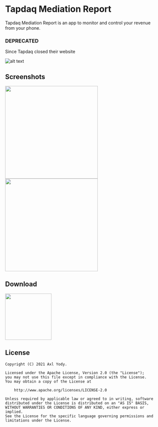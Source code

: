 # Tapdaq Mediation Report

Tapdaq Mediation Report is an app to monitor and control your revenue from your phone.

### DEPRECATED
Since Tapdaq closed their website


![alt text](https://github.com/yooody/TapdaqMediationReport/raw/master/app/src/main/res/mipmap-xxhdpi/ic_launcher.png "Logo")

Screenshots
-----------
<img src="https://github.com/yooody/TapdaqMediationReport/raw/master/image/img1.png" width="300px"> <img src="https://github.com/yooody/TapdaqMediationReport/raw/master/image/img2.png" width="300px">

Download
--------
[<img src="https://play.google.com/intl/en_us/badges/static/images/badges/en_badge_web_generic.png" width="150px">](https://play.google.com/store/apps/details?id=id.axlyody.tapdaqmediationreport)

License
-------

```
Copyright (C) 2021 Axl Yody.

Licensed under the Apache License, Version 2.0 (the "License");
you may not use this file except in compliance with the License.
You may obtain a copy of the License at

    http://www.apache.org/licenses/LICENSE-2.0

Unless required by applicable law or agreed to in writing, software
distributed under the License is distributed on an "AS IS" BASIS,
WITHOUT WARRANTIES OR CONDITIONS OF ANY KIND, either express or implied.
See the License for the specific language governing permissions and
limitations under the License.
```
